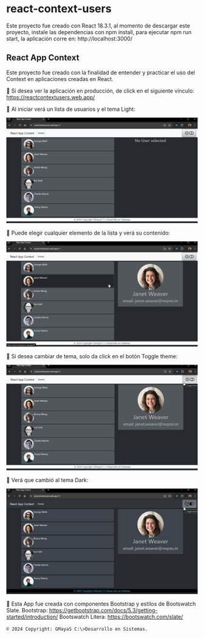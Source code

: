 # react-context-users
Este proyecto fue creado con React 18.3.1, al momento de descargar este proyecto, instale las dependencias con npm install, para ejecutar npm run start, la aplicación corre en: http://localhost:3000/

## React App Context

Este proyecto fue creado con la finalidad de entender y practicar el uso del Context en aplicaciones creadas en React. 

🙂 Si desea ver la aplicación en producción, de click en el siguiente vínculo: 
   https://reactcontextusers.web.app/

🙂 Al iniciar verá un lista de usuarios y el tema Light:

![](/images/01.png)

🙂 Puede elegir cualquier elemento de la lista y verá su contenido:

![](/images/02.png)

🙂 Si desea cambiar de tema, solo da click en el botón Toggle theme:

![](/images/03.png)

🙂 Verá que cambió al tema Dark:

![](/images/04.png)

🙂 Esta App fue creada con componentes Bootstrap y estilos de Bootswatch Slate.
   Bootstrap: https://getbootstrap.com/docs/5.3/getting-started/introduction/
   Bootswatch Litera: https://bootswatch.com/slate/

`© 2024 Copyright: GMayaS C:\>Desarrollo en Sistemas.`